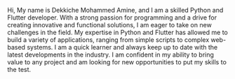 Hi, My name is Dekkiche Mohammed Amine, and I am a skilled Python and Flutter developer. With a strong passion for programming and a drive for creating innovative and functional solutions, I am eager to take on new challenges in the field. My expertise in Python and Flutter has allowed me to build a variety of applications, ranging from simple scripts to complex web-based systems. I am a quick learner and always keep up to date with the latest developments in the industry. I am confident in my ability to bring value to any project and am looking for new opportunities to put my skills to the test.
